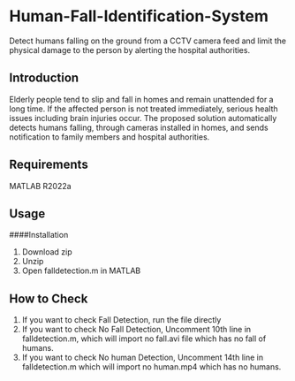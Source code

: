 # Human-Fall-Identification-System
Detect humans falling on the ground from a CCTV camera feed and limit the physical damage to the person by alerting the hospital authorities.

Introduction
------------
Elderly people tend to slip and fall in homes and remain unattended for a long time. 
If the affected person is not treated immediately, serious health issues including brain injuries occur. 
The proposed solution automatically detects humans falling, through cameras installed in homes, and sends notification to family members and hospital authorities.

Requirements
------------
MATLAB R2022a

Usage 
-----

####Installation

1. Download zip 
2. Unzip 
3. Open falldetection.m in MATLAB 


How to Check 
--------------

1. If you want to check Fall Detection, run the file directly
2. If you want to check No Fall Detection, Uncomment 10th line in falldetection.m, which will import no fall.avi file which has no fall of humans.
3. If you want to check No human Detection, Uncomment 14th line in falldetection.m which will import no human.mp4 which has no humans.